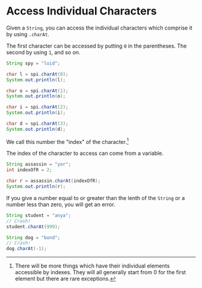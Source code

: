 # Access Individual Characters

Given a `String`, you can access the individual characters which
comprise it by using `.charAt`.

The first character can be accessed by putting `0` in the parentheses.
The second by using `1`, and so on.

```java
String spy = "loid";

char l = spi.charAt(0);
System.out.println(l);

char o = spi.charAt(1);
System.out.println(o);

char i = spi.charAt(2);
System.out.println(i);

char d = spi.charAt(3);
System.out.println(d);
```

We call this number the "index" of the character.[^otherds]

The index of the character to access can come from a variable.

```java
String assassin = "yor";
int indexOfR = 2;

char r = assassin.charAt(indexOfR);
System.out.println(r);
```

If you give a number equal to or greater than the lenth of the `String` or a number less than zero,
you will get an error.

```java
String student = "anya";
// Crash!
student.charAt(999);
```

```java
String dog = "bond";
// Crash!
dog.charAt(-1);
```

[^otherds]: There will be more things
which have their individual elements accessible by indexes. They will all generally start from 0 for the first element
but there are rare exceptions.
